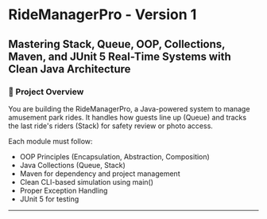 # RideManagerPro - Version 1
Mastering Stack, Queue, OOP, Collections, Maven, and JUnit 5
Real-Time Systems with Clean Java Architecture
---
### 🧠 Project Overview
You are building the RideManagerPro, a Java-powered system to manage amusement park rides. It handles how guests line up (Queue) and tracks the last ride's riders (Stack) for safety review or photo access.

Each module must follow:

- OOP Principles (Encapsulation, Abstraction, Composition)
- Java Collections (Queue, Stack)
- Maven for dependency and project management
- Clean CLI-based simulation using main()
- Proper Exception Handling
- JUnit 5 for testing
---